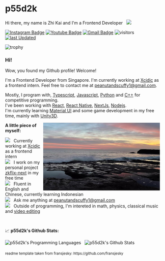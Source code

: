 # p55d2k

Hi there, my name is Zhi Kai and I'm a Frontend Developer &nbsp; <img src="https://media.giphy.com/media/hvRJCLFzcasrR4ia7z/giphy.gif" width="25">

[![Instagram Badge](https://img.shields.io/badge/-p55d2k-e4405f?style=flat&logo=Instagram&logoColor=white)](https://instagram.com/p55d2k)
[![Youtube Badge](https://img.shields.io/badge/-p55d2k-c14438?style=flat&logo=Youtube&logoColor=white&link=https://www.youtube.com/@p55d2k)](https://www.youtube.com/@p55d2k)
[![Gmail Badge](https://img.shields.io/badge/-peanutandscuffy1-c14438?style=flat&logo=Gmail&logoColor=white&link=mailto:peanutandscuffy1@gmail.com)](mailto:peanutandscuffy1@gmail.com)
![visitors](https://img.shields.io/endpoint?url=https%3A%2F%2Fhits.dwyl.com%2Fp55d2k%2Fp55d2k.json&style=flat&label=visitors&color=orange)
[![last Updated](https://img.shields.io/github/last-commit/p55d2k/p55d2k/main?label=last%20updated&style=flat)](https://github.com/p55d2k/p55d2k/commits)

![trophy](https://github-profile-trophy.vercel.app/?username=p55d2k&theme=onedark&no-frame=true&row=1)

### Hi!

Wow, you found my Github profile! Welcome!

I'm a Frontend Developer from Singapore. I'm currently working at [Xcidic](https://xcidic.com/) as a frontend intern. Feel free to contact me at [peanutandscuffy1@gmail.com](mailto:peanutandscuffy1@gmail.com).

Mostly, I program with, [Typescript](https://www.typescriptlang.org/), [Javascript](https://developer.mozilla.org/en-US/docs/Web/JavaScript), [Python](https://www.python.org/) and [C++](https://cplusplus.com/) for competitive programming.
<br/>
I've been working with [React](https://reactjs.org/), [React Native](https://reactnative.dev/), [NextJs](https://nextjs.org/), [Nodejs](https://nodejs.org/en/).
<br/>
I'm currently learning [Material UI](https://mui.com/) and some game development in my free time, mainly with [Unity3D](https://unity.com/).

<img align="right" alt="pfp" src="./pfp.jpg" width="380" height="220" />

**A little piece of myself:**

<img src="https://media3.giphy.com/media/XfJIwjs18gFl2dqdkI/giphy.gif?cid=ecf05e47c1ei5oy0ts13e1g3ia001mae50j1s0ig0skz1try&rid=giphy.gif&ct=s" width="20" />&nbsp;&nbsp; Currently working at [Xcidic](https://xcidic.com/) as a frontend intern
<br/>
<img src="https://media4.giphy.com/media/55cVTSP1QhCgcrKVVW/giphy.gif?cid=790b7611a33cffb938a64cb87a4e26f8675031e0597f7382&rid=giphy.gif&ct=s" width="20" />&nbsp;&nbsp; I work on my personal project [zkflix-next](https://zkflix-next.vercel.app) in my free time
<br/>
<img src="https://media0.giphy.com/media/cNROH16WmAR5QAYQCY/giphy.gif?cid=790b76118d083ecca71fc84b8f6df0b39e46edfc667bbafe&rid=giphy.gif&ct=s" width="20" />&nbsp;&nbsp; Fluent in English and Chinese, currently learning Indonesian
<br/>
<img src="https://media0.giphy.com/media/r4xuzuHd0LDaqheDUW/giphy.gif?cid=ecf05e4712t82r6zjz56trapo40kzpj20tb0q71h7rtr2497&rid=giphy.gif&ct=s" width="20" />&nbsp;&nbsp; Ask me anything at [peanutandscuffy1@gmail.com](mailto:peanutandscuffy1@gmail.com)
<br/>
<img src="https://media2.giphy.com/media/c7b4k49vPvcTJfbrCK/giphy.gif?cid=ecf05e47cx982wvwnusnttvallfrhca4lowhxys5t615elzp&ep=v1_gifs_gifId&rid=giphy.gif&ct=s" width="20" />&nbsp;&nbsp; Outside of programming, I'm intereted in math, physics, classical music and [video editing](https://www.youtube.com/@p55d2k)

<br/>

📈 **p55d2k's Github Stats:**

<div align="left">
<img align="center" src="https://github-readme-stats.vercel.app/api/top-langs/?username=p55d2k&theme=dracula" height=160px alt="p55d2k's Programming Languages"/>
&nbsp;
<img align="center" src="https://github-readme-stats.vercel.app/api?username=p55d2k&show_icons=true&theme=dracula" height=160px alt="p55d2k's Github Stats">
</div>

<br/>
<small>readme template taken from fransjesky: https://github.com/fransjesky</small>
